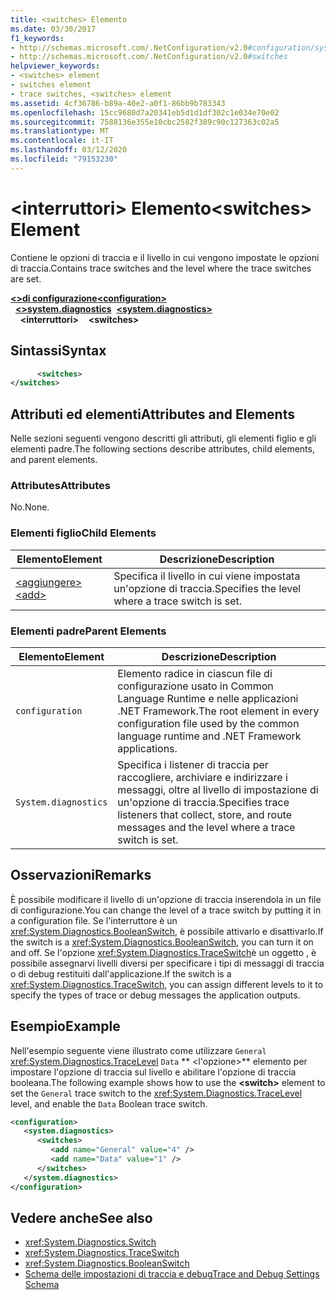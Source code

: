 ```yaml
---
title: <switches> Elemento
ms.date: 03/30/2017
f1_keywords:
- http://schemas.microsoft.com/.NetConfiguration/v2.0#configuration/system.diagnostics/switches
- http://schemas.microsoft.com/.NetConfiguration/v2.0#switches
helpviewer_keywords:
- <switches> element
- switches element
- trace switches, <switches> element
ms.assetid: 4cf36786-b89a-40e2-a0f1-86bb9b783343
ms.openlocfilehash: 15cc9680d7a20341eb5d1d1df302c1e034e70e02
ms.sourcegitcommit: 7588136e355e10cbc2582f389c90c127363c02a5
ms.translationtype: MT
ms.contentlocale: it-IT
ms.lasthandoff: 03/12/2020
ms.locfileid: "79153230"
---
```

# <a name="switches-element"></a><span data-ttu-id="c79bc-102">\<interruttori> Elemento</span><span class="sxs-lookup"><span data-stu-id="c79bc-102">\<switches> Element</span></span>
<span data-ttu-id="c79bc-103">Contiene le opzioni di traccia e il livello in cui vengono impostate le opzioni di traccia.</span><span class="sxs-lookup"><span data-stu-id="c79bc-103">Contains trace switches and the level where the trace switches are set.</span></span>  

<span data-ttu-id="c79bc-104">[**\<>di configurazione**](../configuration-element.md)</span><span class="sxs-lookup"><span data-stu-id="c79bc-104">[**\<configuration>**](../configuration-element.md)</span></span>\
<span data-ttu-id="c79bc-105">&nbsp;&nbsp;[**\<>system.diagnostics**](system-diagnostics-element.md)</span><span class="sxs-lookup"><span data-stu-id="c79bc-105">&nbsp;&nbsp;[**\<system.diagnostics>**](system-diagnostics-element.md)</span></span>\
<span data-ttu-id="c79bc-106">&nbsp;&nbsp;&nbsp;&nbsp;**\<interruttori>**</span><span class="sxs-lookup"><span data-stu-id="c79bc-106">&nbsp;&nbsp;&nbsp;&nbsp;**\<switches>**</span></span>

## <a name="syntax"></a><span data-ttu-id="c79bc-107">Sintassi</span><span class="sxs-lookup"><span data-stu-id="c79bc-107">Syntax</span></span>  
  
```xml  
      <switches>
</switches>  
```  
  
## <a name="attributes-and-elements"></a><span data-ttu-id="c79bc-108">Attributi ed elementi</span><span class="sxs-lookup"><span data-stu-id="c79bc-108">Attributes and Elements</span></span>  
 <span data-ttu-id="c79bc-109">Nelle sezioni seguenti vengono descritti gli attributi, gli elementi figlio e gli elementi padre.</span><span class="sxs-lookup"><span data-stu-id="c79bc-109">The following sections describe attributes, child elements, and parent elements.</span></span>  
  
### <a name="attributes"></a><span data-ttu-id="c79bc-110">Attributes</span><span class="sxs-lookup"><span data-stu-id="c79bc-110">Attributes</span></span>  
 <span data-ttu-id="c79bc-111">No.</span><span class="sxs-lookup"><span data-stu-id="c79bc-111">None.</span></span>  
  
### <a name="child-elements"></a><span data-ttu-id="c79bc-112">Elementi figlio</span><span class="sxs-lookup"><span data-stu-id="c79bc-112">Child Elements</span></span>  
  
|<span data-ttu-id="c79bc-113">Elemento</span><span class="sxs-lookup"><span data-stu-id="c79bc-113">Element</span></span>|<span data-ttu-id="c79bc-114">Descrizione</span><span class="sxs-lookup"><span data-stu-id="c79bc-114">Description</span></span>|  
|-------------|-----------------|  
|[<span data-ttu-id="c79bc-115">\<aggiungere></span><span class="sxs-lookup"><span data-stu-id="c79bc-115">\<add></span></span>](add-element-for-switches.md)|<span data-ttu-id="c79bc-116">Specifica il livello in cui viene impostata un'opzione di traccia.</span><span class="sxs-lookup"><span data-stu-id="c79bc-116">Specifies the level where a trace switch is set.</span></span>|  
  
### <a name="parent-elements"></a><span data-ttu-id="c79bc-117">Elementi padre</span><span class="sxs-lookup"><span data-stu-id="c79bc-117">Parent Elements</span></span>  
  
|<span data-ttu-id="c79bc-118">Elemento</span><span class="sxs-lookup"><span data-stu-id="c79bc-118">Element</span></span>|<span data-ttu-id="c79bc-119">Descrizione</span><span class="sxs-lookup"><span data-stu-id="c79bc-119">Description</span></span>|  
|-------------|-----------------|  
|`configuration`|<span data-ttu-id="c79bc-120">Elemento radice in ciascun file di configurazione usato in Common Language Runtime e nelle applicazioni .NET Framework.</span><span class="sxs-lookup"><span data-stu-id="c79bc-120">The root element in every configuration file used by the common language runtime and .NET Framework applications.</span></span>|  
|`System.diagnostics`|<span data-ttu-id="c79bc-121">Specifica i listener di traccia per raccogliere, archiviare e indirizzare i messaggi, oltre al livello di impostazione di un'opzione di traccia.</span><span class="sxs-lookup"><span data-stu-id="c79bc-121">Specifies trace listeners that collect, store, and route messages and the level where a trace switch is set.</span></span>|  
  
## <a name="remarks"></a><span data-ttu-id="c79bc-122">Osservazioni</span><span class="sxs-lookup"><span data-stu-id="c79bc-122">Remarks</span></span>  
 <span data-ttu-id="c79bc-123">È possibile modificare il livello di un'opzione di traccia inserendola in un file di configurazione.</span><span class="sxs-lookup"><span data-stu-id="c79bc-123">You can change the level of a trace switch by putting it in a configuration file.</span></span> <span data-ttu-id="c79bc-124">Se l'interruttore è un <xref:System.Diagnostics.BooleanSwitch>, è possibile attivarlo e disattivarlo.</span><span class="sxs-lookup"><span data-stu-id="c79bc-124">If the switch is a <xref:System.Diagnostics.BooleanSwitch>, you can turn it on and off.</span></span> <span data-ttu-id="c79bc-125">Se l'opzione <xref:System.Diagnostics.TraceSwitch>è un oggetto , è possibile assegnarvi livelli diversi per specificare i tipi di messaggi di traccia o di debug restituiti dall'applicazione.</span><span class="sxs-lookup"><span data-stu-id="c79bc-125">If the switch is a <xref:System.Diagnostics.TraceSwitch>, you can assign different levels to it to specify the types of trace or debug messages the application outputs.</span></span>  
  
## <a name="example"></a><span data-ttu-id="c79bc-126">Esempio</span><span class="sxs-lookup"><span data-stu-id="c79bc-126">Example</span></span>  
 <span data-ttu-id="c79bc-127">Nell'esempio seguente viene illustrato come utilizzare `General` <xref:System.Diagnostics.TraceLevel> `Data` \*\* \<l'opzione>\*\* elemento per impostare l'opzione di traccia sul livello e abilitare l'opzione di traccia booleana.</span><span class="sxs-lookup"><span data-stu-id="c79bc-127">The following example shows how to use the **\<switch>** element to set the `General` trace switch to the <xref:System.Diagnostics.TraceLevel> level, and enable the `Data` Boolean trace switch.</span></span>  
  
```xml  
<configuration>  
   <system.diagnostics>  
      <switches>  
         <add name="General" value="4" />  
         <add name="Data" value="1" />  
      </switches>  
   </system.diagnostics>  
</configuration>  
```  
  
## <a name="see-also"></a><span data-ttu-id="c79bc-128">Vedere anche</span><span class="sxs-lookup"><span data-stu-id="c79bc-128">See also</span></span>

- <xref:System.Diagnostics.Switch>
- <xref:System.Diagnostics.TraceSwitch>
- <xref:System.Diagnostics.BooleanSwitch>
- [<span data-ttu-id="c79bc-129">Schema delle impostazioni di traccia e debug</span><span class="sxs-lookup"><span data-stu-id="c79bc-129">Trace and Debug Settings Schema</span></span>](index.md)
